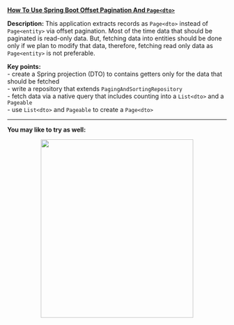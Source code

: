 **[How To Use Spring Boot Offset Pagination And `Page<dto>`](https://github.com/AnghelLeonard/Hibernate-SpringBoot/tree/master/HibernateSpringBootOffsetPagination)**

**Description:** This application extracts records as `Page<dto>` instead of `Page<entity>` via offset pagination. Most of the time data that should be paginated is read-only data. But, fetching data into entities should be done only if we plan to modify that data, therefore, fetching read only data as `Page<entity>` is not preferable.

**Key points:**\
     - create a Spring projection (DTO) to contains getters only for the data that should be fetched\
     - write a repository that extends `PagingAndSortingRepository`\
     - fetch data via a native query that includes counting into a `List<dto>` and a `Pageable`\
     - use `List<dto>` and `Pageable` to create a `Page<dto>`

-------------------------------

**You may like to try as well:**
<a href="https://leanpub.com/java-persistence-performance-illustrated-guide"><p align="center"><img src="https://github.com/AnghelLeonard/Hibernate-SpringBoot/blob/master/Java%20Persistence%20Performance%20Illustrated%20Guide.jpg" height="410" width="350"/></p></a>

